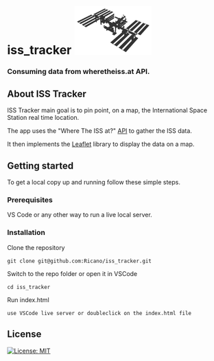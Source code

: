 # iss_tracker <img id="iss_svg" width=180px src="./iss.svg" alt="IssImage">

<h3>
Consuming data from wheretheiss.at API.
</h3>

## About ISS Tracker

ISS Tracker main goal is to pin point, on a map, the International Space Station real time location.

The app uses the "Where The ISS at?" [API](https://wheretheiss.at/w/developer) to gather the ISS data.

It then implements the [Leaflet](https://leafletjs.com/) library to display the data on a map.

## Getting started

To get a local copy up and running follow these simple steps.

### Prerequisites

VS Code or any other way to run a live local server. 


### Installation

Clone the repository

    git clone git@github.com:Ricano/iss_tracker.git

Switch to the repo folder or open it in VSCode

    cd iss_tracker

Run index.html

    use VSCode live server or doubleclick on the index.html file 


## License

   [![License: MIT](https://img.shields.io/badge/License-MIT-yellow.svg)](https://opensource.org/licenses/MIT)
